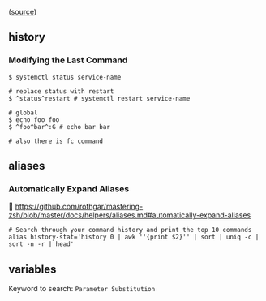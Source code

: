 ([source](https://github.com/rothgar/mastering-zsh/blob/master))

## history

### Modifying the Last Command

```
$ systemctl status service-name

# replace status with restart
$ ^status^restart # systemctl restart service-name

# global
$ echo foo foo
$ ^foo^bar^:G # echo bar bar

# also there is fc command
```

## aliases

### Automatically Expand Aliases

🤯 https://github.com/rothgar/mastering-zsh/blob/master/docs/helpers/aliases.md#automatically-expand-aliases

```
# Search through your command history and print the top 10 commands
alias history-stat='history 0 | awk ''{print $2}'' | sort | uniq -c | sort -n -r | head'
```

## variables

Keyword to search: `Parameter Substitution`
